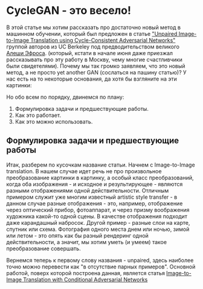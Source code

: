 # CycleGAN - это весело!

В этой статье мы хотим рассказать про достаточно новый метод в машинном обучении, который был предложен в статье ["Unpaired Image-to-Image Translation
using Cycle-Consistent Adversarial Networks"](https://arxiv.org/pdf/1703.10593.pdf) группой авторов из UC Berkeley под предводительством великого [Алеши Эфроса](http://people.eecs.berkeley.edu/~efros/). 
(который, кстати в начале июня даже приезжал рассказывать про эту работу в Москву, чему многие счастливчики были свидетелями). 
Почему мы так громко заявляем, что это новый метод, а не просто yet another GAN (сослаться на пашину статью)? У нас есть на то некоторые основания, да хотя бы взгляните на эти картинки:

Но обо всем по порядку, двинемся по плану:
1. Формулировка задачи и предшествующие работы.
3. Как это работает.
4. Как это можно использовать.

## Формулировка задачи и предшествующие работы
Итак, разберем по кусочкам название статьи. Начнем с Image-to-Image translation. В нашем случае идет речь не про произвольное преобразование 
картинки в картинку, а особый класс преобразований, когда оба изображения - и исходное и результирующее - являются разными отображениями 
одной действительности. Отличным примером служит уже многим известный artistic style transfer - в данном случае разные отображения - это, например, отображение 
через оптический прибор, фотоаппарат, и через призму воображения художника какой-то одной сцены. В качестве отображения подходит даже карандашный набросок.
Другой пример - разные слои на карте, спутник или схема. Фотография одного места днем или ночью, зимой или летом - это опять как бы разный рендеринг одной действительности,
а значит, мы хотим уметь (и умеем) такое преобразование совершать.

Вернемся теперь к первому слову названия - unpaired, здесь наиболее точно можно перевести как "в отсутствие парных примеров". Основной работой, поверх которой построена
данная, является статья [Image-to-Image Translation with Conditional Adversarial Networks](https://arxiv.org/pdf/1611.07004.pdf)

